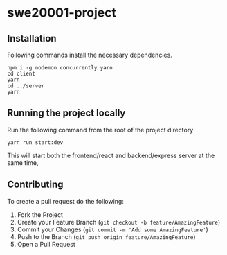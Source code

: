 # swe20001-project

## Installation
Following commands install the necessary dependencies.
```
npm i -g nodemon concurrently yarn
cd client 
yarn
cd ../server
yarn
```
## Running the project locally
Run the following command from the root of the project directory
```
yarn run start:dev
```
This will start both the frontend/react and backend/express server at the same time,

## Contributing
To create a pull request do the following:

1. Fork the Project
2. Create your Feature Branch (`git checkout -b feature/AmazingFeature`)
3. Commit your Changes (`git commit -m 'Add some AmazingFeature'`)
4. Push to the Branch (`git push origin feature/AmazingFeature`)
5. Open a Pull Request
